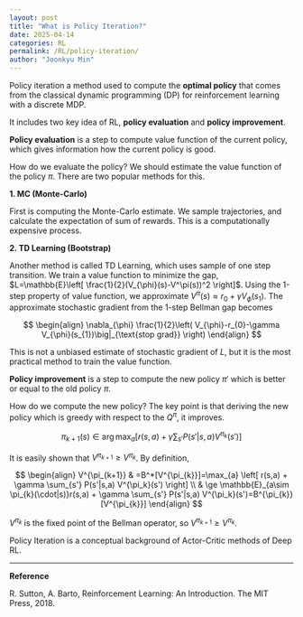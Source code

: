 ```yaml
---
layout: post
title: "What is Policy Iteration?"
date: 2025-04-14
categories: RL
permalink: /RL/policy-iteration/
author: "Joonkyu Min"
---
```


Policy iteration a method used to compute the **optimal policy** that comes from the classical dynamic programming (DP) for reinforcement learning with a discrete MDP.

It includes two key idea of RL, **policy evaluation** and **policy improvement**.

**Policy evaluation** is a step to compute value function of the current policy, which gives information how the current policy is good.

How do we evaluate the policy? We should estimate the value function of the policy $\pi$.
There are two popular methods for this.

**1. MC (Monte-Carlo)**

First is computing the Monte-Carlo estimate. We sample trajectories, and calculate the expectation of sum of rewards. This is a computationally expensive process.

**2. TD Learning (Bootstrap)**

Another method is called TD Learning, which uses sample of one step transition. 
We train a value function to minimize the gap, $L=\mathbb{E}\left[ \frac{1}{2}(V_{\phi}(s)-V^\pi(s))^2 \right]$.
Using the 1-step property of value function, we approximate $V^\pi(s)\approx r_{0}+\gamma V_{\phi}(s_{1})$.
The approximate stochastic gradient from the 1-step Bellman gap becomes

$$
\begin{align}
\nabla_{\phi} \frac{1}{2}\left( V_{\phi}-r_{0}-\gamma V_{\phi}(s_{1})\big|_{\text{stop grad}} \right) 
\end{align}
$$

This is not a unbiased estimate of stochastic gradient of $L$, but it is the most practical method to train the value function.

**Policy improvement** is a step to compute the new policy $\pi'$ which is better or equal to the old policy $\pi$.

How do we compute the new policy? 
The key point is that deriving the new policy which is greedy with respect to the $Q^\pi$, it improves.

$$
\pi_{k+1}(s) \in \arg\max_a \left[ r(s,a) + \gamma \sum_{s'} P(s'|s,a) V^{\pi_k}(s') \right]
$$

It is easily shown that $V^{\pi_{k+1}}\ge V^{\pi_{k}}$. By definition,

$$
\begin{align}
V^{\pi_{k+1}} & =B^*[V^{\pi_{k}}]=\max_{a} \left[ r(s,a) + \gamma \sum_{s'} P(s'|s,a) V^{\pi_k}(s') \right] \\
 & \ge \mathbb{E}_{a\sim \pi_{k}(\cdot|s)}r(s,a) + \gamma \sum_{s'} P(s'|s,a) V^{\pi_k}(s')=B^{\pi_{k}}[V^{\pi_{k}}]
\end{align}
$$

$V^{\pi_{k}}$ is the fixed point of the Bellman operator, so $V^{\pi_{k+1}}\ge V^{\pi_{k}}$.

Policy Iteration is a conceptual background of Actor-Critic methods of Deep RL.



---

**Reference**

R. Sutton, A. Barto, Reinforcement Learning: An Introduction. The MIT Press, 2018.
